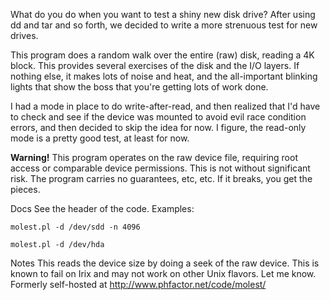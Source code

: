 What do you do when you want to test a shiny new disk drive? After using dd and tar and so forth, we decided to write a more strenuous test for new drives.

This program does a random walk over the entire (raw) disk, reading a 4K block. This provides several exercises of the disk and the I/O layers. If nothing else, it makes lots of noise and heat, and the all-important blinking lights that show the boss that you're getting lots of work done.

I had a mode in place to do write-after-read, and then realized that I'd have to check and see if the device was mounted to avoid evil race condition errors, and then decided to skip the idea for now. I figure, the read-only mode is a pretty good test, at least for now.

**Warning!**
This program operates on the raw device file, requiring root access or comparable device permissions. This is not without significant risk. The program carries no guarantees, etc, etc. If it breaks, you get the pieces.

Docs
See the header of the code. Examples:

```
molest.pl -d /dev/sdd -n 4096	    

molest.pl -d /dev/hda
```

Notes
This reads the device size by doing a seek of the raw device. This is known to fail on Irix and may not work on other Unix flavors. Let me know.
Formerly self-hosted at http://www.phfactor.net/code/molest/